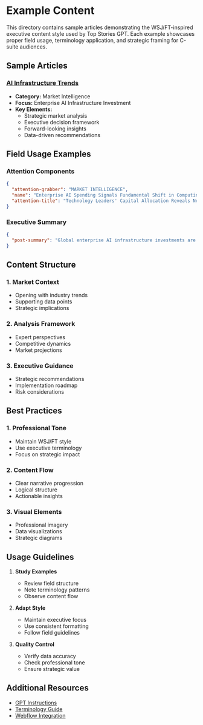 # Example Content

This directory contains sample articles demonstrating the WSJ/FT-inspired executive content style used by Top Stories GPT. Each example showcases proper field usage, terminology application, and strategic framing for C-suite audiences.

## Sample Articles

### [AI Infrastructure Trends](ai-infrastructure-trends.json)
- **Category:** Market Intelligence
- **Focus:** Enterprise AI Infrastructure Investment
- **Key Elements:**
  - Strategic market analysis
  - Executive decision framework
  - Forward-looking insights
  - Data-driven recommendations

## Field Usage Examples

### Attention Components
```json
{
  "attention-grabber": "MARKET INTELLIGENCE",
  "name": "Enterprise AI Spending Signals Fundamental Shift in Computing Strategy",
  "attention-title": "Technology Leaders' Capital Allocation Reveals New Computing Paradigm"
}
```

### Executive Summary
```json
{
  "post-summary": "Global enterprise AI infrastructure investments are projected to reach $45B by 2025, marking a strategic inflection point in corporate computing. This unprecedented capital reallocation by industry leaders signals a fundamental transformation in how businesses approach computational resources and competitive advantage."
}
```

## Content Structure

### 1. Market Context
- Opening with industry trends
- Supporting data points
- Strategic implications

### 2. Analysis Framework
- Expert perspectives
- Competitive dynamics
- Market projections

### 3. Executive Guidance
- Strategic recommendations
- Implementation roadmap
- Risk considerations

## Best Practices

### 1. Professional Tone
- Maintain WSJ/FT style
- Use executive terminology
- Focus on strategic impact

### 2. Content Flow
- Clear narrative progression
- Logical structure
- Actionable insights

### 3. Visual Elements
- Professional imagery
- Data visualizations
- Strategic diagrams

## Usage Guidelines

1. **Study Examples**
   - Review field structure
   - Note terminology patterns
   - Observe content flow

2. **Adapt Style**
   - Maintain executive focus
   - Use consistent formatting
   - Follow field guidelines

3. **Quality Control**
   - Verify data accuracy
   - Check professional tone
   - Ensure strategic value

## Additional Resources

- [GPT Instructions](../docs/gpt-instructions.md)
- [Terminology Guide](../docs/terminology-guide.md)
- [Webflow Integration](../docs/webflow-integration.md)
